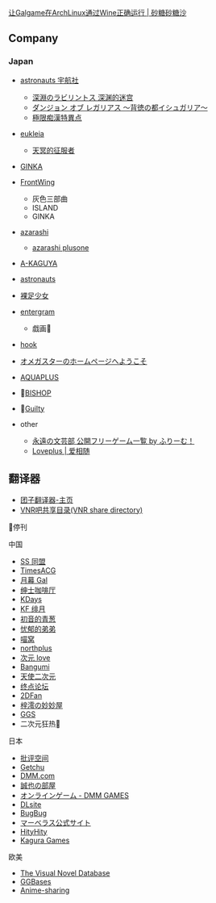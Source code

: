   

[让Galgame在ArchLinux通过Wine正确运行 | 砂糖砂糖沙](https://blacksand.top/2021/08/25/%E8%AE%A9Galgame%E5%9C%A8ArchLinux%E9%80%9A%E8%BF%87Wine%E6%AD%A3%E7%A1%AE%E8%BF%90%E8%A1%8C/#Wine%E7%9B%B8%E5%85%B3%E8%BF%90%E8%A1%8C%E5%BA%93%E9%85%8D%E7%BD%AE)
## Company

### Japan

- [astronauts 宇航社](http://www.astronauts.co.jp/top.html)
	- [深淵のラビリントス 深渊的迷宫](http://www.astronauts.co.jp/sirius/loa/)
	- [ダンジョン オブ レガリアス 〜背徳の都イシュガリア〜](http://www.astronauts.co.jp/sirius/regalias/index.html)
	- [極限痴漢特異点]()

- [eukleia](https://www.eukleia.co.jp/eushully/main.html)
	- [天冥的征服者](https://www.eukleia.co.jp/eushully/eu020.html)

- [GINKA](https://2dfan.org/subjects/10866)
- [FrontWing](http://frontwing.jp/)
	- 灰色三部曲
	- ISLAND
	- GINKA
- [azarashi](http://azarashi-soft.nexton-net.jp/top.html)
	- [azarashi plusone](http://azarashi-soft-plusone.nexton-net.jp/top.html)
- [A-KAGUYA](http://www.a-kaguya.com/top.html)
- [astronauts](http://www.astronauts.co.jp/top.html)
- [裸足少女](https://hadashi.product.co.jp/main.html)
- [entergram](http://www.entergram.co.jp/)
	- 戯画🔐
- [hook](https://www.hook-net.jp/)
- [オメガスターのホームページへようこそ](http://www.omega-star.jp/)
- [AQUAPLUS](https://aquaplus.jp/)
- 🔞[BISHOP](http://www.bishop.jp/top.html)
- 🔞[Guilty](http://www.guilty-soft.com/)

- other
	- [永遠の文芸部 公開フリーゲーム一覧 by ふりーむ！](https://www.freem.ne.jp/brand/189)
	- [Loveplus | 爱相随](https://mzh.moegirl.org.cn/%E7%88%B1%E7%9B%B8%E9%9A%8F%E7%B3%BB%E5%88%97)



## 翻译器

- [团子翻译器-主页](https://translator.dango.cloud/)
- [VNR吧共享目录(VNR share directory)](http://vnr-file.ysepan.com/)

 🚫停刊

中国

- [SS 同盟](https://sstm.moe/) 
- [TimesACG](https://www.acg23.com/)
- [月幕 Gal](https://www.ymgal.com/)
- [绅士咖啡厅](https://sskft.xyz)
- [KDays](https://bbs2.kdays.net/)
- [KF 绯月](https://bbs.kfpromax.com/index.php)
- [初音的青葱](https://www.yngal.com/)
- [忧郁的弟弟](https://www.okloli.com)
- [喵窝](https://www.nyavoo.com/)
- [northplus](https://bbs.imoutolove.me/)
- [次元 love](https://www.ciyuanlove.com/)
- [Bangumi](https://bangumi.tv/)
- [天使二次元](https://www.tianshi2.cc/)
- [终点论坛](https://bbs.zdfx.net/)
- [2DFan](https://galge.fun/)
- [梓澪の妙妙屋](https://zi0.cc/)
- [GGS](https://gal.saop.cc/) 
- 二次元狂热🚫

日本

- [批评空间](http://erogamescape.dyndns.org/)
- [Getchu](http://www.getchu.com/top.html)
- [DMM.com](https://www.dmm.com/)
- [誠也の部屋](https://seiya-saiga.com)
- [オンラインゲーム - DMM GAMES](https://games.dmm.com/)
- [DLsite](https://www.dlsite.com) 
- [BugBug](https://bugbug.news/)
- [マーベラス公式サイト](https://www.marv.jp/)
- [HityHity](https://www.hityhity.com/)
- [Kagura Games](https://www.kaguragames.com/)

欧美

- [The Visual Novel Database](https://vndb.org/)
- [GGBases](https://ggbases.dlgal.com/)
- [Anime-sharing](http://www.anime-sharing.com)
